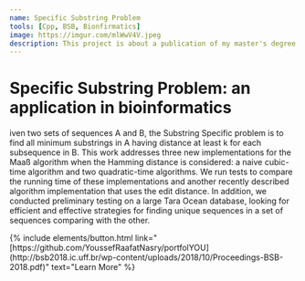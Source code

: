 ```yaml
---
name: Specific Substring Problem
tools: [Cpp, BSB, Bionfirmatics]
image: https://imgur.com/mlWwV4V.jpeg
description: This project is about a publication of my master's degree.
---
```


# Specific Substring Problem: an application in bioinformatics

iven two sets of sequences A and B, the Substring Specific problem is to find all minimum substrings in A having distance at least k for each subsequence in B. This work addresses three new implementations for the Maaß algorithm when the Hamming distance is considered: a naive cubic-time algorithm and two quadratic-time algorithms. We run tests to compare the running time of these implementations and another recently described algorithm implementation that uses the edit distance. In addition, we conducted preliminary testing on a large Tara Ocean database, looking for efficient and effective strategies for finding unique sequences in a set of sequences comparing with the other.

<p class="text-center">
{% include elements/button.html link="[https://github.com/YoussefRaafatNasry/portfolYOU](http://bsb2018.ic.uff.br/wp-content/uploads/2018/10/Proceedings-BSB-2018.pdf)" text="Learn More" %}
</p>
